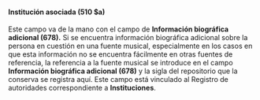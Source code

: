 #### Institución asociada (510 $a)
Este campo va de la mano con el campo de **Información biográfica adicional (678).** Si se encuentra información biográfica adicional sobre la persona en cuestión en una fuente musical, especialmente en los casos en que esta información no se encuentra fácilmente en otras fuentes de referencia, la referencia a la fuente musical se introduce en el campo **Información biográfica adicional (678)** y la sigla del repositorio que la conserva se registra aquí. Este campo está vinculado al Registro de autoridades correspondiente a  **Instituciones**.